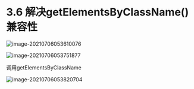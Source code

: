 # 3.6 解决getElementsByClassName()兼容性





![image-20210706053610076](/home/stevenzhang/home/git/gitbook_backup/image/image-20210706053610076.png)





![image-20210706053751877](/home/stevenzhang/home/git/gitbook_backup/image/image-20210706053751877.png)





调用getElementsByClassName

![image-20210706053820704](/home/stevenzhang/home/git/gitbook_backup/image/image-20210706053820704.png)

